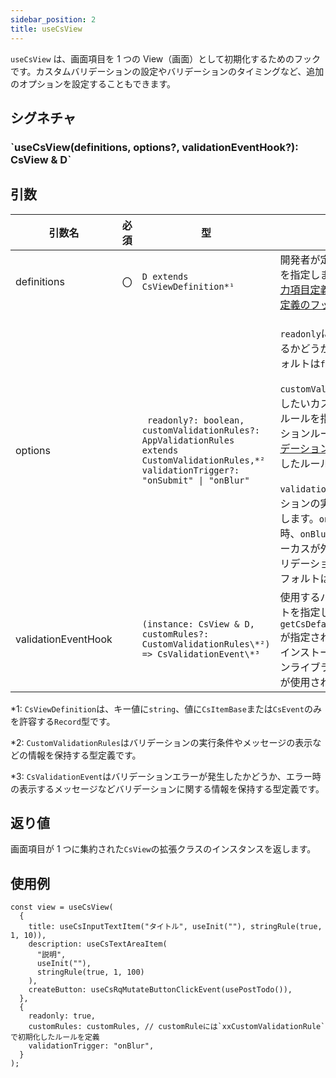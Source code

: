 ```yaml
---
sidebar_position: 2
title: useCsView
---
```


`useCsView` は、画面項目を 1 つの View（画面）として初期化するためのフックです。カスタムバリデーションの設定やバリデーションのタイミングなど、追加のオプションを設定することもできます。

## シグネチャ

<h3>`useCsView(definitions, options?, validationEventHook?): CsView & D`</h3>

## 引数

<table>
  <thead>
    <tr>
      <th>引数名</th>
      <th>必須</th>
      <th>型</th>
      <th>説明</th>
    </tr>
  </thead>
  <tbody>
    <tr>
      <td>definitions</td>
      <td>〇</td>
      <td><code>D extends CsViewDefinition*¹</code></td>
      <td>開発者が定義した画面項目の型を指定します。画面項目には<a href="../../../category/入力項目定義のフック">入力項目定義のフック</a>や<a href="../../../category/イベント定義のフック">イベント定義のフック</a>を指定できます。</td>
    </tr>
    <tr>
      <td>options</td>
      <td></td>
      <td><code> readonly?: boolean, customValidationRules?: AppValidationRules extends CustomValidationRules,*² validationTrigger?: "onSubmit" | "onBlur"</code></td>
      <td><p><code>readonly</code>には読み取り専用にするかどうかを指定します。 デフォルトは<code>false</code>が指定されます。</p>
        <p><code>customValidationRules</code>には適用したいカスタムバリデーションルールを指定します。バリデーションルールには<a href="../../../category/カスタムバリデーション定義の関数">カスタムバリデーション定義の関数</a>で初期化したルールを指定します。</p>
        <code>validationTrigger</code>にはバリデーションの実行タイミングを指定します。<code>onSubmit</code>はボタン押下時、<code>onBlur</code>は入力項目からフォーカスが外れたタイミングでバリデーションを実施します。デフォルトは<code>onSubmit</code>です。</td>
    </tr>
    <tr>
      <td>validationEventHook</td>
      <td></td>
      <td><code>(instance: CsView & D, customRules?: CustomValidationRules\*²) => CsValidationEvent\*³</code></td>
      <td>使用するバリデーションイベントを指定します。デフォルトは <code>getCsDefaultValidationEvent()</code>が指定されており、初期設定でインストールしたバリデーションライブラリに対応したフックが使用されます。</td>
    </tr>
  </tbody>
</table>

\*1: `CsViewDefinition`は、キー値に`string`、値に`CsItemBase`または`CsEvent`のみを許容する`Record`型です。

\*2: `CustomValidationRules`はバリデーションの実行条件やメッセージの表示などの情報を保持する型定義です。

\*3: `CsValidationEvent`はバリデーションエラーが発生したかどうか、エラー時の表示するメッセージなどバリデーションに関する情報を保持する型定義です。

## 返り値

画面項目が 1 つに集約された`CsView`の拡張クラスのインスタンスを返します。

## 使用例

```tsx
const view = useCsView(
  {
    title: useCsInputTextItem("タイトル", useInit(""), stringRule(true, 1, 10)),
    description: useCsTextAreaItem(
      "説明",
      useInit(""),
      stringRule(true, 1, 100)
    ),
    createButton: useCsRqMutateButtonClickEvent(usePostTodo()),
  },
  {
    readonly: true,
    customRules: customRules, // customRuleには`xxCustomValidationRule`で初期化したルールを定義
    validationTrigger: "onBlur",
  }
);
```
